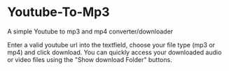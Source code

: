 # Youtube-To-Mp3
A simple Youtube to mp3 and mp4 converter/downloader

Enter a valid youtube url into the textfield, choose your file type (mp3 or mp4) and click download.
You can quickly access your downloaded audio or video files using the "Show download Folder" buttons.
